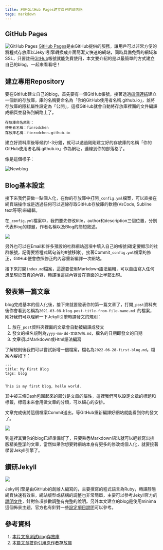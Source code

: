 ```yaml
---
title: 利用GitHub Pages建立自己的部落格
tags: markdown
---
```


## GitHub Pages
![GitHub Pages](https://i.imgur.com/MqTFW1u.png)
[GitHub Pages](https://pages.github.com/)是由GitHub提供的服務，讓用戶可以非常方便的將程式存放庫以Jekyll引擎轉換成介面簡潔又快速的網站，同時具備免費的網域和SSL，只要註冊[GitHub](https://github.com/)帳號就能免費使用，本文要介紹的是以最簡單的方式建立自己的blog，一起來看看吧！

## 建立專用Repository
要在GitHub建立自己的blog，首先要有一個GitHub帳號，接著透過[這個連結](https://github.com/Finrodchen/simple-blog-bootstrap/generate)建立一個新的存放庫，庫的名稱要命名為「你的GitHub使用者名稱.github.io」，並將存放庫的隱私屬性設定為「公開」，這樣GitHub就會自動將存放庫裡面的文件編譯成網頁並發佈到網路上了。

```markdown=
存放庫命名原則：
使用者名稱：finrodchen
存放庫名稱：finrodchen.github.io
```
建立好資料庫後等候約1-3分鐘，就可以透過剛剛建立好的存放庫的名稱「你的GitHub使用者名稱.github.io」作為網址，連線到你的部落格了。

像是這個樣子：

![Newblog](https://i.imgur.com/ACGpStK.png)



## Blog基本設定
接下來我們要做一點個人化，在你的存放庫中打開`_config.yml`檔案，可以直接在網頁端操作或是透過任何可以連線存取GitHub存放庫的軟體(VsCode, Subline text等等)來編輯。

在`_config.yml`檔案中，我們要先修改title，author和description三個位置，分別代表Blog的標題，作者名稱以及Blog的簡短敘述。

![](https://i.imgur.com/m6aWuuf.png)

另外也可以在Email和許多預設的社群網站選項中填入自己的帳號(確定要顯示的社群帳號，記得要將程式碼句首的#號移除)，接著Commit`_config.yml`檔案的修正，GitHub便會依照修正的內容重新編譯一次網站。

接下來打開`index.md`檔案，這邊要使用Markdown語法編輯，可以自由寫入任何想呈現於首頁的內容，轉譯後這些內容會在頁面的上半部出現。

## 發表第一篇文章
blog完成基本的個人化後，接下來就要發表你的第一篇文章了，打開`_post`資料夾後你會看到名稱為`2021-03-08-blog-post-title-from-file-name.md
`的檔案，剛好我們可以理解一下Jekyll引擎轉譯發文的規則：

1. 放在`_post`資料夾裡面的文章會自動被編譯成發文
2. 發文的檔名規則為`yyyy-mm-dd-文章名稱.md`，檔名的日期即發文的日期
3. 文章須以Markdown或Html語法編寫

了解規則後我們可以嘗試新增一個檔案，檔名為`2022-06-28-first-blog.md`，檔案內容如下：

```markdown=
---
title: My First Blog
tags: blog
---

This is my first blog, hello world.
```

其中被三條Dash包圍起來的部分是文章的屬性，這裡我們可以設定文章的標題和標籤，標籤未來會用做文章的分類，可以細心的安排。

文章完成後將這個檔案Commit送出，等GitHub重新編譯好網站就能看到你的發文了。

![](https://i.imgur.com/Nj5AEl8.png)

到這裡其實你的blog已經準備好了，只要熟悉Markdown語法就可以輕鬆寫出排版精美整潔的文章，當然如果你想要對網站本身有更多的修改或個人化，就要接著學習Jekyll引擎了。

## 鑽研Jekyll

![](https://i.imgur.com/J4qpcSF.png)

Jekyll引擎是由GitHub的創辦人編寫的，主要撰寫的程式語言為Ruby，轉譯靜態網頁快速有效率，網站版型或結構的調整也非常簡單，主要可以參考Jekyll官方的[說明文件](https://jekyllrb.com/docs/)，針對各項參數調整有完整的說明。另外本文建立的blog是使用minima這個佈景主題，官方也有針對一些[設定項目說明](https://github.com/jekyll/minima/blob/v2.5.0/README.md)可以參考。

## 參考資料

1. [本片文章測試blog存放庫](https://github.com/Finrodchen/testblog)
2. [本篇文章技術引用原作者存放庫](https://github.com/chadbaldwin/simple-blog-bootstrap)
